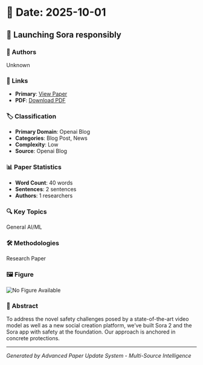 # 📅 Date: 2025-10-01

## 📄 Launching Sora responsibly

### 👥 Authors
Unknown

### 🔗 Links
- **Primary**: [View Paper](https://openai.com/index/launching-sora-responsibly)
- **PDF**: [Download PDF](https://arxiv.org/pdf/.pdf) 



### 🏷️ Classification
- **Primary Domain**: Openai Blog
- **Categories**: Blog Post, News
- **Complexity**: Low
- **Source**: Openai Blog

### 📊 Paper Statistics
- **Word Count**: 40 words
- **Sentences**: 2 sentences
- **Authors**: 1 researchers

### 🔍 Key Topics
General AI/ML

### 🛠️ Methodologies
Research Paper

### 🖼️ Figure
![No Figure Available](https://img.shields.io/badge/Figure-Not_Available-lightgrey?style=for-the-badge)

### 📝 Abstract
To address the novel safety challenges posed by a state-of-the-art video model as well as a new social creation platform, we’ve built Sora 2 and the Sora app with safety at the foundation. Our approach is anchored in concrete protections.

---
*Generated by Advanced Paper Update System - Multi-Source Intelligence*
